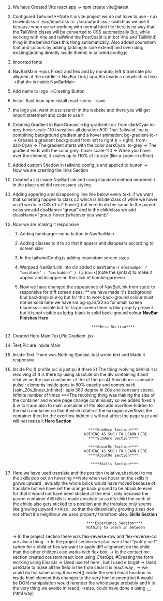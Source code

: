 1) We have Created Vite react app -> npm create vite@latest
2) Configured Tailwind
    **Note it is  vite project we do not have to use - 
        npx tailwindcss -i ./src/input.css -o ./src/output.css --watch
        as we use it because when we wr working with normal html file there is no way that the TailWind clsses will be converted to CSS automatically
        But, while working with Vite and tailWind the PostCss(it is in bot Vite and TailWind) thing in the behind fixes this thing autiomatically.
        Also added coumstom font and colours by adding (adding in side extend) and overriding existing(adding directly inside theme) in tailwind.config.js
3) Imported fonts
4) NavBarMain ->pos Fixed, and flex and by mx-auto, left & translate pro alligned at the middle
  -> NavBar Link,Logo,Btn Inside a div(which is flex)
  ->that div is inside NavBarMain
5) Add name to logo
->Creating Button
6) Install Ract Icon npm install react-icons --save
7) the logo you want ot use search in the website and there you wiil get import statement
   and code to use it
8) Creating Gradient in BackGround
    ->bg-gradient-to-r from-darkCyan to-grey hover:scale-110 transition-all duration-500
      That Tailwind line is combining background gradient and a hover animation:
      bg-gradient-to-r → Creates a gradient background from left to right (r = right).
      from-darkCyan → The gradient starts with the color darkCyan.
      to-grey → The gradient ends with the color grey.
      hover:scale-110 → When you hover over the element, it scales up to 110% of its size (like a zoom-in effect).
9) Added custom Shadow in tailwind.config.js and applied to button
-> Now we are creating the links Section
10) Created a list inside NavBarLink and using standard method rendered it in the place and did   neccessary styling.
11) Adding appering and disappering line line below every text.
     if we want that someting happen to class c2 which is inside class c1 while we hover on c1 we do in CSS c1-c2-hover{} but here to do the same to the parent calss we add clssName="group"
     and in the childclass we add className="group-hover:(whatever you want)"
12) Now we are making it responsive
    1) Adding hambarger menu button in NavBarMain
    2) Adding classes to it to so that it appers and diappears according to screen size
    3) In the tailwindConfig.js adding coumstom screen sizes
    4) Warpped NavBarLink into div added 
    className={ `${menuOpen ? "sm:block" : "sm:hidden" } lg:block`}(note the syntax) to make it appear and disapper on the click of hambergarmenu
    5) Now we have changed the appearence of NavBarLink from static to responsive for diff screen sizes,
    ** we have made it's background blur backdrop-blur-lg 
          but for this to work back-ground colour must not be solid
          here we have sm:bg-cyan/30 so for small screen blurness is visible but
          for large screen there is blur proprty present but it is not visible as lg:bg-black is solid back-ground colour
                                        ****NavBar Finishes Here****

                                            ****Hero Section****
1) Created Hero Main,Text,Pic,Gradient .jsx
2) Text,Pic are inside Main
3) Inside Text There was Nothing Special Just wrote text and Made it responsive
4) Inside Pic 1)  profile pic is just pu it there
              2)  The thing rvolving behind it is revolving
              3)  It is there by using absolute on the div containing it and relative on the main container of the of the pic
              4) Animations : animate-pulse : elements inside goes to 50% opacity and comes back
                              [spin_20s_linear_infinite] : spin 360 degree in 20s and constant speed, infinite number of times
                              ***The revolving thing was making the size of the container and whole page change continiously so we added fixed h & w to it and also to main container of Pic also
                              add overflow-hidden to the main container so that if while rotatin it the haxagon overflows the container then for the overflow hidden it will not affect the page size
                              and will not resize it
                                           ****Hero Section****

                                          ****SubHero Section****
                                        NOTHING AS SUCH TO LEARN HERE
                                          ****SubHero Section****
                                          
                                          ****AboutMe Section****
                                        NOTHING AS SUCH TO LEARN HERE
                                          ****AboutMe Section****

                                           ****Skills Section****
                                          
1) Here we have used translate and the position (relative,absolute) to me the skills pop out on hovering
  **Note when we hover on the skills it grows upward , avtually the whole bolck would have moved because of translate but we have set the orange back ground to be absolute even for that it would not have been sticked at the end , only because the parent container AllSkills is made absolute so as it's child the each of the childe also gets sticked to a position and the translate only seems like growing upward
  **Also , so that the dinamically growing sizes don not affect it's neighbour we used property transfrom also. 
                                           ****Skills Section****
                                         
                                         ****Experience Section****
                                         Nothing to learn in between 
      -> In the project section there was flex-reverse-row and flex-reverse-col are also a thing.
      -> In the project section we also learnt that "jsutify-self"(when for a child of flex we want to apply diff allignment on the child than the other childen) also works with flex box.
      -> In the contact me section created coustom react icon using ChatGpt.
#Creating the form working using EmailJs
-> Used use ref here , but i used e.target
->  Used useState to make all the field in the from clear it is react way ,
->  we could do tha same using this.reset() inside the send email function as inside html element this changes to the very html element(but it would be DOM manipulation would rerender the whole page probably and it is the very thing we avoide in react),
->also, could have done it using <button type="reset"></button>(html way)

                                        
